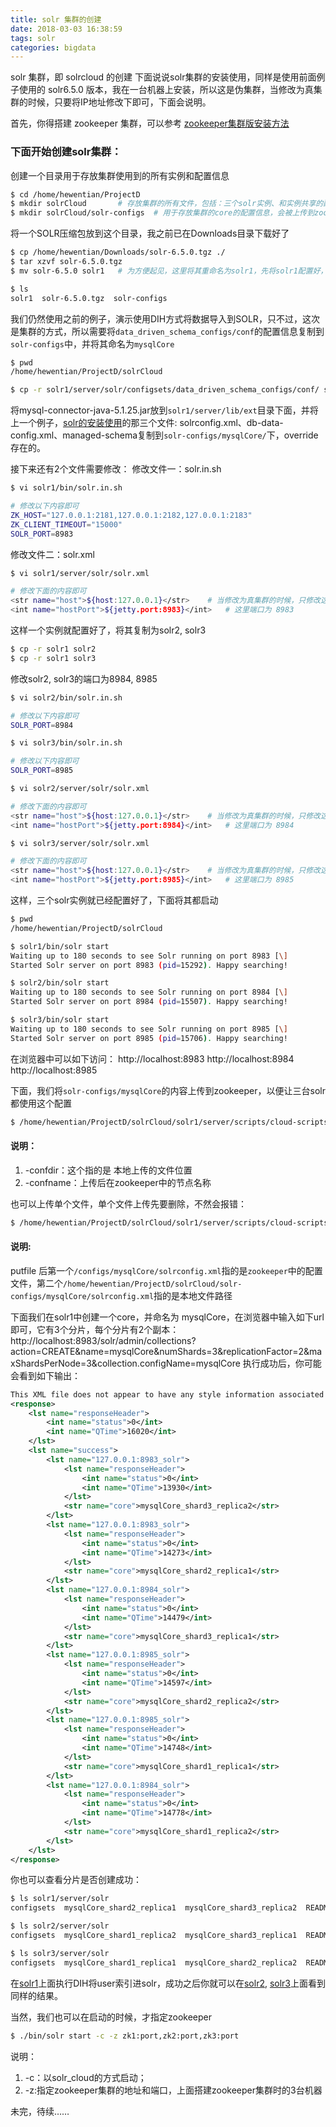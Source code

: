 ```yaml
---
title: solr 集群的创建
date: 2018-03-03 16:38:59
tags: solr
categories: bigdata
---
```

solr 集群，即 solrcloud 的创建
下面说说solr集群的安装使用，同样是使用前面例子使用的 solr6.5.0 版本，我在一台机器上安装，所以这是伪集群，当修改为真集群的时候，只要将IP地址修改下即可，下面会说明。

首先，你得搭建 zookeeper 集群，可以参考 [zookeeper集群版安装方法][zookeeper-install-cluster]

### 下面开始创建solr集群：
创建一个目录用于存放集群使用到的所有实例和配置信息
``` bash
$ cd /home/hewentian/ProjectD
$ mkdir solrCloud		# 存放集群的所有文件，包括：三个solr实例、和实例共享的配置文件solr-configs
$ mkdir solrCloud/solr-configs	# 用于存放集群的core的配置信息，会被上传到zookeeper
```
将一个SOLR压缩包放到这个目录，我之前已在Downloads目录下载好了
``` bash
$ cp /home/hewentian/Downloads/solr-6.5.0.tgz ./
$ tar xzvf solr-6.5.0.tgz
$ mv solr-6.5.0 solr1	# 为方便起见，这里将其重命名为solr1，先将solr1配置好，后面会将其复制为solr2, solr3

$ ls
solr1  solr-6.5.0.tgz  solr-configs
```
我们仍然使用之前的例子，演示使用DIH方式将数据导入到SOLR，只不过，这次是集群的方式，所以需要将`data_driven_schema_configs/conf`的配置信息复制到`solr-configs`中，并将其命名为`mysqlCore`
``` bash
$ pwd
/home/hewentian/ProjectD/solrCloud

$ cp -r solr1/server/solr/configsets/data_driven_schema_configs/conf/ solr-configs/mysqlCore/
```
将mysql-connector-java-5.1.25.jar放到`solr1/server/lib/ext`目录下面，并将上一个例子，[solr的安装使用][solr-install]的那三个文件: solrconfig.xml、db-data-config.xml、managed-schema复制到`solr-configs/mysqlCore/`下，override存在的。

接下来还有2个文件需要修改：
修改文件一：solr.in.sh
``` bash
$ vi solr1/bin/solr.in.sh

# 修改以下内容即可
ZK_HOST="127.0.0.1:2181,127.0.0.1:2182,127.0.0.1:2183"
ZK_CLIENT_TIMEOUT="15000"
SOLR_PORT=8983
```
修改文件二：solr.xml
``` bash
$ vi solr1/server/solr/solr.xml

# 修改下面的内容即可
<str name="host">${host:127.0.0.1}</str>   	# 当修改为真集群的时候，只修改这个IP地址即可
<int name="hostPort">${jetty.port:8983}</int>	# 这里端口为 8983
```

这样一个实例就配置好了，将其复制为solr2, solr3
``` bash
$ cp -r solr1 solr2
$ cp -r solr1 solr3
```
修改solr2, solr3的端口为8984, 8985
``` bash
$ vi solr2/bin/solr.in.sh

# 修改以下内容即可
SOLR_PORT=8984

$ vi solr3/bin/solr.in.sh

# 修改以下内容即可
SOLR_PORT=8985

$ vi solr2/server/solr/solr.xml

# 修改下面的内容即可
<str name="host">${host:127.0.0.1}</str>   	# 当修改为真集群的时候，只修改这个IP地址即可
<int name="hostPort">${jetty.port:8984}</int>	# 这里端口为 8984

$ vi solr3/server/solr/solr.xml

# 修改下面的内容即可
<str name="host">${host:127.0.0.1}</str>   	# 当修改为真集群的时候，只修改这个IP地址即可
<int name="hostPort">${jetty.port:8985}</int>	# 这里端口为 8985

```

这样，三个solr实例就已经配置好了，下面将其都启动
``` bash
$ pwd
/home/hewentian/ProjectD/solrCloud

$ solr1/bin/solr start
Waiting up to 180 seconds to see Solr running on port 8983 [\]  
Started Solr server on port 8983 (pid=15292). Happy searching!

$ solr2/bin/solr start
Waiting up to 180 seconds to see Solr running on port 8984 [\]  
Started Solr server on port 8984 (pid=15507). Happy searching!

$ solr3/bin/solr start
Waiting up to 180 seconds to see Solr running on port 8985 [\]  
Started Solr server on port 8985 (pid=15706). Happy searching!
```

在浏览器中可以如下访问：
http://localhost:8983
http://localhost:8984
http://localhost:8985

下面，我们将`solr-configs/mysqlCore`的内容上传到zookeeper，以便让三台solr都使用这个配置
``` bash
$ /home/hewentian/ProjectD/solrCloud/solr1/server/scripts/cloud-scripts/zkcli.sh -zkhost 127.0.0.1:2181,127.0.0.1:2182,127.0.0.1:2183 -cmd upconfig -confdir /home/hewentian/ProjectD/solrCloud/solr-configs/mysqlCore -confname mysqlCore
```
#### 说明：

1. -confdir：这个指的是 本地上传的文件位置    
2. -confname：上传后在zookeeper中的节点名称

也可以上传单个文件，单个文件上传先要删除，不然会报错：
``` bash
$ /home/hewentian/ProjectD/solrCloud/solr1/server/scripts/cloud-scripts/zkcli.sh -zkhost 127.0.0.1:2181,127.0.0.1:2182,127.0.0.1:2183 -cmd putfile /configs/mysqlCore/solrconfig.xml /home/hewentian/ProjectD/solrCloud/solr-configs/mysqlCore/solrconfig.xml
```
#### 说明: 
putfile 后第一个`/configs/mysqlCore/solrconfig.xml`指的是`zookeeper`中的配置文件，第二个`/home/hewentian/ProjectD/solrCloud/solr-configs/mysqlCore/solrconfig.xml`指的是本地文件路径


下面我们在solr1中创建一个core，并命名为 mysqlCore，在浏览器中输入如下url即可，它有3个分片，每个分片有2个副本：
http://localhost:8983/solr/admin/collections?action=CREATE&name=mysqlCore&numShards=3&replicationFactor=2&maxShardsPerNode=3&collection.configName=mysqlCore
执行成功后，你可能会看到如下输出：
``` xml
This XML file does not appear to have any style information associated with it. The document tree is shown below.
<response>
    <lst name="responseHeader">
        <int name="status">0</int>
        <int name="QTime">16020</int>
    </lst>
    <lst name="success">
        <lst name="127.0.0.1:8983_solr">
            <lst name="responseHeader">
                <int name="status">0</int>
                <int name="QTime">13930</int>
            </lst>
            <str name="core">mysqlCore_shard3_replica2</str>
        </lst>
        <lst name="127.0.0.1:8983_solr">
            <lst name="responseHeader">
                <int name="status">0</int>
                <int name="QTime">14273</int>
            </lst>
            <str name="core">mysqlCore_shard2_replica1</str>
        </lst>
        <lst name="127.0.0.1:8984_solr">
            <lst name="responseHeader">
                <int name="status">0</int>
                <int name="QTime">14479</int>
            </lst>
            <str name="core">mysqlCore_shard3_replica1</str>
        </lst>
        <lst name="127.0.0.1:8985_solr">
            <lst name="responseHeader">
                <int name="status">0</int>
                <int name="QTime">14597</int>
            </lst>
            <str name="core">mysqlCore_shard2_replica2</str>
        </lst>
        <lst name="127.0.0.1:8985_solr">
            <lst name="responseHeader">
                <int name="status">0</int>
                <int name="QTime">14748</int>
            </lst>
            <str name="core">mysqlCore_shard1_replica1</str>
        </lst>
        <lst name="127.0.0.1:8984_solr">
            <lst name="responseHeader">
                <int name="status">0</int>
                <int name="QTime">14778</int>
            </lst>
            <str name="core">mysqlCore_shard1_replica2</str>
        </lst>
    </lst>
</response>
```

你也可以查看分片是否创建成功：
``` bash
$ ls solr1/server/solr
configsets  mysqlCore_shard2_replica1  mysqlCore_shard3_replica2  README.txt  solr.xml  zoo.cfg

$ ls solr2/server/solr
configsets  mysqlCore_shard1_replica2  mysqlCore_shard3_replica1  README.txt  solr.xml  zoo.cfg

$ ls solr3/server/solr
configsets  mysqlCore_shard1_replica1  mysqlCore_shard2_replica2  README.txt  solr.xml  zoo.cfg
```

在[solr1](http://localhost:8983)上面执行DIH将user索引进solr，成功之后你就可以在[solr2](http://localhost:8984), [solr3](http://localhost:8985)上面看到同样的结果。

当然，我们也可以在启动的时候，才指定zookeeper
``` bash
$ ./bin/solr start -c -z zk1:port,zk2:port,zk3:port
```
说明：

1. -c：以solr_cloud的方式启动；
2. -z:指定zookeeper集群的地址和端口，上面搭建zookeeper集群时的3台机器

未完，待续……

[zookeeper-install-cluster]: ../../../../2017/12/06/zookeeper-install-cluster/
[solr-install]: ../../../../2017/10/28/solr-install/